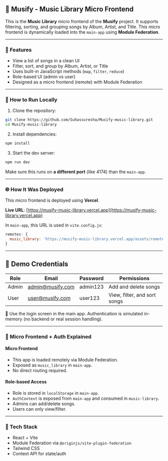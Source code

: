 ## 🎵 Musify - Music Library Micro Frontend

This is the **Music Library** micro frontend of the **Musify** project. It supports filtering, sorting, and grouping songs by Album, Artist, and Title. This micro frontend is dynamically loaded into the `main-app` using **Module Federation**.

---

### 🚀 Features

* View a list of songs in a clean UI
* Filter, sort, and group by Album, Artist, or Title
* Uses built-in JavaScript methods (`map`, `filter`, `reduce`)
* Role-based UI (admin vs user)
* Designed as a micro frontend (remote) with Module Federation

---

### 💠 How to Run Locally

1. Clone the repository:

```bash
git clone https://github.com/Suhassuresha/Musify-music-library.git
cd Musify-music-library
```

2. Install dependencies:

```bash
npm install
```

3. Start the dev server:

```bash
npm run dev
```

Make sure this runs on **a different port** (like 4174) than the `main-app`.

---

### 🌐 How It Was Deployed

This micro frontend is deployed using **Vercel**.

**Live URL**: [https://musify-music-library.vercel.app](https://musify-music-library.vercel.app)

In `main-app`, this URL is used in `vite.config.js`:

```js
remotes: {
  music_library: 'https://musify-music-library.vercel.app/assets/remoteEntry.js',
}
```

---

## 🔐 Demo Credentials
| Role  | Email              | Password  | Permissions                   |
|-------|--------------------|-----------|-------------------------------|
| Admin | admin@musify.com   | admin123  | Add and delete songs          |
| User  | user@musify.com    | user123   | View, filter, and sort songs  |

🔑 Use the login screen in the main app. Authentication is simulated in-memory (no backend or real session handling).

---

### 🧹 Micro Frontend + Auth Explained

#### Micro Frontend

* This app is loaded remotely via Module Federation.
* Exposed as `music_library` in `main-app`.
* No direct routing required.

#### Role-based Access

* Role is stored in `localStorage` in `main-app`.
* `AuthContext` is exposed from `main-app` and consumed in `music-library`.
* Admins can add/delete songs.
* Users can only view/filter.

---

### 🧪 Tech Stack

* React + Vite
* Module Federation via `@originjs/vite-plugin-federation`
* Tailwind CSS
* Context API for state/auth
